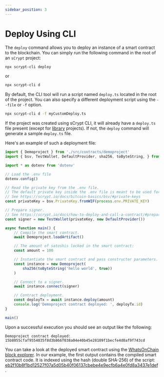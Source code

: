 ```yaml
---
sidebar_position: 3
---
```


# Deploy Using CLI

The `deploy` command allows you to deploy an instance of a smart contract to the blockchain. You can simply run the following command in the root of an `sCrypt` project:

```sh
npx scrypt-cli deploy
```

or

```sh
npx scrypt-cli d
```

By default, the CLI tool will run a script named `deploy.ts` located in the root of the project. You can also specify a different deployment script using the `--file` or `-f` option.

```sh
npx scrypt-cli d -f myCustomDeploy.ts
```

If the project was created using sCrypt CLI, it will already have a `deploy.ts` file present (except for [library](../how-to-publish-a-contract.md) projects). If not, the `deploy` command will generate a sample `deploy.ts` file.

Here's an example of such a deployment file:
```ts
import { Demoproject } from './src/contracts/demoproject'
import { bsv, TestWallet, DefaultProvider, sha256, toByteString, } from 'scrypt-ts'

import * as dotenv from 'dotenv'

// Load the .env file
dotenv.config()

// Read the private key from the .env file.
// The default private key inside the .env file is meant to be used for the Bitcoin testnet.
// See https://scrypt.io/docs/bitcoin-basics/bsv/#private-keys
const privateKey = bsv.PrivateKey.fromWIF(process.env.PRIVATE_KEY)

// Prepare signer.
// See https://scrypt.io/docs/how-to-deploy-and-call-a-contract/#prepare-a-signer-and-provider
const signer = new TestWallet(privateKey, new DefaultProvider())

async function main() {
    // Compile the smart contract.
    await Demoproject.loadArtifact()

    // The amount of satoshis locked in the smart contract:
    const amount = 100

    // Instantiate the smart contract and pass constructor parameters.
    const instance = new Demoproject(
        sha256(toByteString('hello world', true))
    )

    // Connect to a signer.
    await instance.connect(signer)

    // Contract deployment.
    const deployTx = await instance.deploy(amount)
    console.log('Demoproject contract deployed: ', deployTx.id)
}

main()
```

Upon a successful execution you should see an output like the following:

```
Demoproject contract deployed: 15b8055cfaf9554035f8d3b866f038a04e40b45e28109f1becfe4d0af9f743cd
```

You can take a look at the deployed smart contract using the [WhatsOnChain block explorer](https://test.whatsonchain.com/tx/15b8055cfaf9554035f8d3b866f038a04e40b45e28109f1becfe4d0af9f743cd).
In our example, the first output contains the compiled smart contract code.
It is indexed using the hash (double SHA-256) of the script: [eb2f10b8f1bd12527f07a5d05b40f06137cbebe4e9ecfb6a4e0fd8a3437e1def](https://test.whatsonchain.com/script/eb2f10b8f1bd12527f07a5d05b40f06137cbebe4e9ecfb6a4e0fd8a3437e1def).
